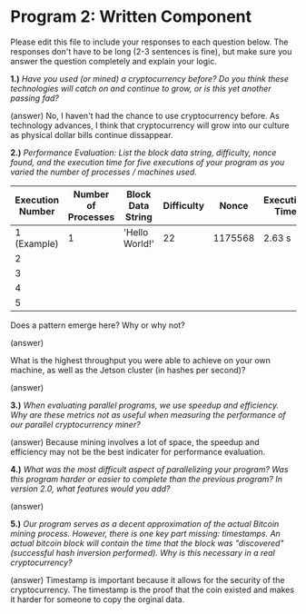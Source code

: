 # Program 2: Written Component

Please edit this file to include your responses to each question below. The responses don't have to be long (2-3 sentences is fine), but make sure you answer the question completely and explain your logic.

**1.)** *Have you used (or mined) a cryptocurrency before? Do you think these technologies will catch on and continue to grow, or is this yet another passing fad?*

(answer)
No, I haven't had the chance to use cryptocurrency before. As technology advances, I think that cryptocurrency will grow into our culture as physical dollar bills continue dissappear.

**2.)** *Performance Evaluation: List the block data string, difficulty, nonce found, and the execution time for five executions of your program as you varied the number of processes / machines used.*

| Execution Number | Number of Processes | Block Data String | Difficulty | Nonce      | Execution Time |
| ---------------- | ------------------- | ----------------- | ---------- | ---------- | -------------- |
| 1 (Example)      | 1                   | 'Hello World!'    | 22         | 1175568    | 2.63 s         |
| 2                |                     |                   |            |            |                |
| 3                |                     |                   |            |            |                |
| 4                |                     |                   |            |            |                |
| 5                |                     |                   |            |            |                |

Does a pattern emerge here? Why or why not?

(answer)

What is the highest throughput you were able to achieve on your own machine, as well as the Jetson cluster (in hashes per second)?

(answer)

**3.)** *When evaluating parallel programs, we use speedup and efficiency. Why are these metrics not as useful when measuring the performance of our parallel cryptocurrency miner?*

(answer) 
Because mining involves a lot of space, the speedup and efficiency may not be the best indicater for performance evaluation. 

**4.)** *What was the most difficult aspect of parallelizing your program? Was this program harder or easier to complete than the previous program? In version 2.0, what features would you add?*

(answer)

**5.)** *Our program serves as a decent approximation of the actual Bitcoin mining process. However, there is one key part missing: timestamps. An actual bitcoin block will contain the time that the block was "discovered" (successful hash inversion performed). Why is this necessary in a real cryptocurrency?*

(answer)
Timestamp is important because it allows for the security of the cryptocurrency. The timestamp is the proof that the coin existed and makes it harder for someone to copy the orginal data.
